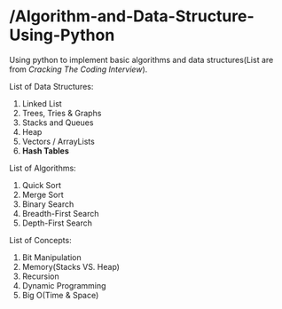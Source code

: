 # /Algorithm-and-Data-Structure-Using-Python  
Using python to implement basic algorithms and data structures(List are from *Cracking The Coding Interview*).  
  
List of Data Structures:  
1. Linked List  
2. Trees, Tries & Graphs  
3. Stacks and Queues  
4. Heap  
5. Vectors / ArrayLists  
6. **Hash Tables**  


List of Algorithms:  
1. Quick Sort  
2. Merge Sort  
3. Binary Search  
4. Breadth-First Search  
5. Depth-First Search  


List of Concepts:  
1. Bit Manipulation  
2. Memory(Stacks VS. Heap)  
3. Recursion  
4. Dynamic Programming  
5. Big O(Time & Space)  
